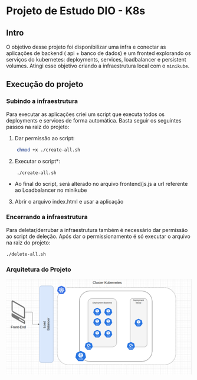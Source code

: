 # Projeto de Estudo DIO - K8s 


## Intro

O objetivo desse projeto foi disponibilizar uma infra e conectar as aplicações de backend ( api + banco de dados) e um fronted explorando os serviços do kubernetes: deployments, services, loadbalancer e persistent volumes. Atingi esse objetivo criando a infraestrutura local com o `minikube`. 

## Execução do projeto

### Subindo a infraestrutura

Para executar as aplicações criei um script que executa todos os deployments e services de forma automática. Basta seguir os seguintes passos na raiz do projeto:

1. Dar permissão ao script:
```bash
    chmod +x ./create-all.sh
```

2. Executar o script*:
```bash
    ./create-all.sh
```
* Ao final do script, será alterado no arquivo frontend/js.js a url referente ao Loadbalancer no minikube
3. Abrir o arquivo index.html e usar a aplicação 

### Encerrando a infraestrutura

Para deletar/derrubar a infraestrutura também é necessário dar permissão ao script de deleção. Após dar o permissionamento é só executar o arquivo na raiz do projeto:

```bash
./delete-all.sh
```

### Arquitetura do Projeto

![Architecture image](k8s-projeto1-app-base-main/assets/k8s-infra.png)
